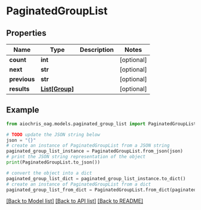 # PaginatedGroupList


## Properties

Name | Type | Description | Notes
------------ | ------------- | ------------- | -------------
**count** | **int** |  | [optional] 
**next** | **str** |  | [optional] 
**previous** | **str** |  | [optional] 
**results** | [**List[Group]**](Group.md) |  | [optional] 

## Example

```python
from aiochris_oag.models.paginated_group_list import PaginatedGroupList

# TODO update the JSON string below
json = "{}"
# create an instance of PaginatedGroupList from a JSON string
paginated_group_list_instance = PaginatedGroupList.from_json(json)
# print the JSON string representation of the object
print(PaginatedGroupList.to_json())

# convert the object into a dict
paginated_group_list_dict = paginated_group_list_instance.to_dict()
# create an instance of PaginatedGroupList from a dict
paginated_group_list_from_dict = PaginatedGroupList.from_dict(paginated_group_list_dict)
```
[[Back to Model list]](../README.md#documentation-for-models) [[Back to API list]](../README.md#documentation-for-api-endpoints) [[Back to README]](../README.md)


